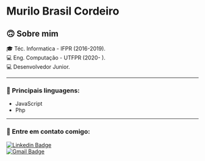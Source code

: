 # Murilo Brasil Cordeiro

## 🙃 Sobre mim

🎓 Téc. Informatica - IFPR (2016-2019).<br/>
💻 Eng. Computação - UTFPR (2020- ).<br/>
💻 Desenvolvedor Junior.

---
### 📒 Principais linguagens:
  + JavaScript 
  + Php 
  
---
### 📌 Entre em contato comigo:

[![Linkedin Badge](https://img.shields.io/badge/-Murilo%20Brasil%20Cordeiro-blue?style=flat-square&logo=Linkedin&logoColor=white)](https://www.linkedin.com/in/mur1lol)
<br/>
[![Gmail Badge](https://img.shields.io/badge/-bc.murilo.mbc@gmail.com-red?style=flat-square&logo=Gmail&logoColor=white)](mailto:bc.murilo.mbc@gmail.com)
